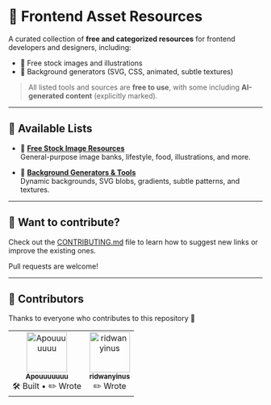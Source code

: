 # 🎯 Frontend Asset Resources

A curated collection of **free and categorized resources** for frontend developers and designers, including:

- 📸 Free stock images and illustrations  
- 🌈 Background generators (SVG, CSS, animated, subtle textures)

> All listed tools and sources are **free to use**, with some including **AI-generated content** (explicitly marked).

---

## 📁 Available Lists

- 📸 [**Free Stock Image Resources**](./assets/IMAGES_STOCK.md)  
  General-purpose image banks, lifestyle, food, illustrations, and more.

- 🌈 [**Background Generators & Tools**](./assets/BACKGROUND_GENERATORS.md)  
  Dynamic backgrounds, SVG blobs, gradients, subtle patterns, and textures.

---

## 🤝 Want to contribute?

Check out the [CONTRIBUTING.md](./CONTRIBUTING.md) file to learn how to suggest new links or improve the existing ones.

Pull requests are welcome!

---

## 👥 Contributors

Thanks to everyone who contributes to this repository 💜

<table>
  <tr>
    <td align="center">
      <a href="https://github.com/Apouuuuuuu">
        <img src="https://avatars.githubusercontent.com/Apouuuuuuu" width="80px;" alt="Apouuuuuuu"/>
        <br />
        <sub><b>Apouuuuuuu</b></sub>
      </a>
      <br />
      🛠️ Built • ✏️ Wrote
    </td>
    <td align="center">
      <a href="https://github.com/ridwanyinus">
        <img src="https://avatars.githubusercontent.com/ridwanyinus" width="80px;" alt="ridwanyinus"/>
        <br />
        <sub><b>ridwanyinus</b></sub>
      </a>
      <br />
      ✏️ Wrote
    </td>
  </tr>
</table>

